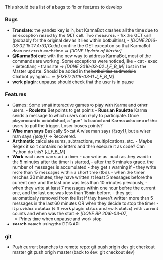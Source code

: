 This should be a list of a bugs to fix or features to develop

### Bugs

- **Translate**: the yandex key is in, but KarmaBot crashes all the time due to an exception raised by the GET call. 
        Two measures:
            - fix the GET call (probably for the original dev as it lies within botbuiltins),
            - _[DONE 2016-03-02 15:17 ArtOfCode]_ confine the GET exception so that KarmaBot does not crash each time
        => _[DONE Update of Master]_
- **@KarmaBot cat**: with the new way to address KarmaBot, most of the commands are working. Some exceptions were noticed, like
            - cat
            - exec
            - detectlang
            - translate
        => _[DONE 2016-03-02 J_F_B_M]_
        Lost in the Master update. Should be added in the ~~botbuiltins sudmodule~~ Chatbot.py again...
        => _[FIXED 2016-03-11 J_F_B_M]_
- **work plugin**: unpause should check that the user is in pause
        

### Features

- Games: Some small interactive games to play with Karma and other users.
        - **Roulette** Bet points to get points
        - **Russian Roulette** Karma sends a message to which users can reply to participate. Once playercount is established, a "gun" is loaded and Karma asks one of the users to pull the trigger. Loser looses points?
- **Wise man says** Basically $>cat A wise man says *{{say}}*, but a wiser man says *{{say}}*
	=> Recovered.
- **Arithmetic** calculate sums, subtractions, multiplications, etc.
        - Maybe Regex it so it contains no letters and then execute it as code? Can Python do this? [J_F_B_M]
- **Work** each user can start a timer
        - can write as much as they want in the 5 minutes after the timer is started,
        - after the 5 minutes grace, the number of messages is accumulated
        - they get a warning if
                - they write more than 15 messages within a short time (tbd),
                - when the timer reaches 30 minutes, they have written at least 5 messages before the current one, and the last one was less 
                  than 10 minutes previously,
                - when they write at least 7 messages within one hour before the current one, and the last one was less than 15min before.
        - they get automatically removed from the list if they haven't written more than 5 messages in the last 60 minutes OR when they decide to stop the timer
        - it provides a status (diff work plugin status and work status) with current counts and when was the start
        => _[DONE BP 2016-03-07]_
    - Prints time when unpause and work stop
- **search** search using the DDG API

### git

- Push current branches to remote repo:
                git push origin dev
                git checkout master
                git push origin master
                (back to dev: git checkout dev)






